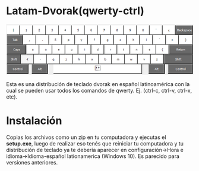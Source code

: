 # Latam-Dvorak(qwerty-ctrl)
![](layout.png)

Esta es una distribución de teclado dvorak en español latinoamérica con la cual se pueden usar todos los comandos de qwerty. Ej. (ctrl-c, ctrl-v, ctrl-x, etc). 

# Instalación

Copias los archivos como un zip en tu computadora y ejecutas el **setup.exe**, luego de realizar eso tenés que reiniciar tu computadora y tu distribución de teclado ya te debería aparecer en configuración->Hora e idioma->Idioma-español lationamerica (Windows 10). Es parecido para versiones anteriores.
